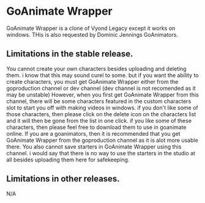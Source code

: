 # GoAnimate Wrapper
GoAnimate Wrapper is a clone of Vyond Legacy except it works on windows. THis is also requested by Dominic Jennings GoAnimators.

## Limitations in the stable release.
You cannot create your own characters besides uploading and deleting them. i know that this may sound curel to some. but if you want the ability to create characters, you must get GoAnimate Wrapper either from the goproduction channel or dev channel (dev channel is not recomended as it may be unstable) However, when you first get GoAnimate Wrapper from this channel, there will be some characters featured in the custom characters slot to start you off with making videos in windows. if you don't like some of those characters, then please click on the delete icon on the characters list and it will then be gone from the list in one click. if you like some of these characters, then please feel free to download them to use in goanimate online. If you are a goanimators, then it is recommended that you get GoAnimate Wrapper from the goproduction channel as it is alot more usable there.
You also cannot save starters in GoAnimate Wrapper using this channel. i would say that there is no way to use the starters in the studio at all besides uploading them here for safekeeping.

## Limitations in other releases.
N/A
